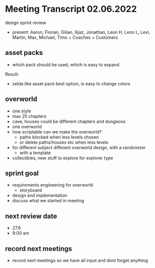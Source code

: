# Meeting Transcript 02.06.2022

design sprint review

- present: Aaron, Florian, Gilian, Ilijaz, Jonathan, Leon H, Leon L, Levi, Martin, Max, Michael, Timo + Coaches + Customers

## asset packs

- which pack should be used, which is easy to expand

Result:

- zelda like asset pack best option, is easy to change colors

## overworld

- one style
- max 25 chapters
- cave, houses could be different chapters and dungeons
- one overworld
- how scriptable can we make the overworld?
  - paths blocked when less levels chosen
  - or delete paths/houses etc when less levels
- for different subject different overworld design, with a randomizer
  - with a template
- collectibles, new stuff to explore for explorer type

## sprint goal

- requirements engineering for overworld
  - storyboard
- design and implementation
- discuss what we started in meeting

## next review date

- 27.6
- 9:00 am

## record next meetings

- record next meetings so we have all input and dont forget anything
